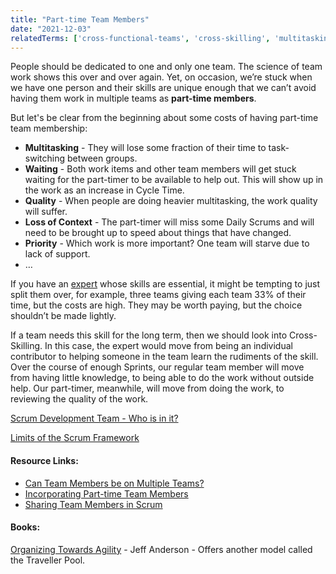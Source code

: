 ```yaml
---
title: "Part-time Team Members"
date: "2021-12-03"
relatedTerms: ['cross-functional-teams', 'cross-skilling', 'multitasking', 'scrum-team']
---
```


People should be dedicated to one and only one team. The science of team work shows this over and over again. Yet, on occasion, we’re stuck when we have one person and their skills are unique enough that we can’t avoid having them work in multiple teams as **part-time members**.

But let's be clear from the beginning about some costs of having part-time team membership:

- **Multitasking** - They will lose some fraction of their time to task-switching between groups.
- **Waiting** - Both work items and other team members will get stuck waiting for the part-timer to be available to help out. This will show up in the work as an increase in Cycle Time.
- **Quality** - When people are doing heavier multitasking, the work quality will suffer.
- **Loss of Context** - The part-timer will miss some Daily Scrums and will need to be brought up to speed about things that have changed.
- **Priority** - Which work is more important? One team will starve due to lack of support.
- …

If you have an [expert](/blog/specialists-are-overrated.html) whose skills are essential, it might be tempting to just split them over, for example, three teams giving each team 33% of their time, but the costs are high. They may be worth paying, but the choice shouldn’t be made lightly.

If a team needs this skill for the long term, then we should look into Cross-Skilling. In this case, the expert would move from being an individual contributor to helping someone in the team learn the rudiments of the skill. Over the course of enough Sprints, our regular team member will move from having little knowledge, to being able to do the work without outside help. Our part-timer, meanwhile, will move from doing the work, to reviewing the quality of the work.

[Scrum Development Team - Who is in it?](/blog/scrum-development-team-whos-in-it.html)

[Limits of the Scrum Framework](/blog/what-are-the-limits-of-the-scrum-framework.html)

#### Resource Links:

- [Can Team Members be on Multiple Teams?](https://hackernoon.com/can-people-be-on-multiple-scrum-teams-2l1u3204)
- [Incorporating Part-time Team Members](https://www.agileconnection.com/article/incorporating-part-time-team-members)
- [Sharing Team Members in Scrum](https://www.scrumexpert.com/knowledge/sharing-team-members-in-scrum/)

#### Books:

[Organizing Towards Agility](https://leanpub.com/agileorganizationdesign) - Jeff Anderson - Offers another model called the Traveller Pool.

